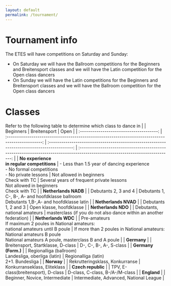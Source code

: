 ```yaml
---
layout: default
permalink: /tournament/
---
```


# Tournament info
The ETES will have competitions on Saturday and Sunday:
- On Saturday we will have the Ballroom competitions for the Beginners and Breitensport classes and we will have the Latin competition for the Open class dancers
- On Sunday we will have the Latin competitions for the Beginners and Breitensport classes and we will have the Ballroom competition for the Open class dancers

# Classes
Refer to the following table to determine which class to dance in
|                                          | Beginners                                                                                         | Breitensport                                                                                 | Open                                                                                                                          |
| :--------------------------------------: | :-----------------------------------------------------------------------------------------------: | :------------------------------------------------------------------------------------------: | :---------------------------------------------------------------------------------------------------------------------------: |
| **No experience<br>in regular competitions** | \- Less than 1.5 year of dancing experience<br>\- No formal competitions<br>\- No private lessons | Not allowed in beginners<br>Check with TC                                                    | Several years of frequent private lessons<br>Not allowed in beginners<br>Check with TC                                        |
| **Netherlands NADB**                         |                                                                                                   | Debutants 2, 3 and 4                                                                         | Debutants 1, C-, B-, A- and hoofdklasse ballroom<br>Debutants 1,B-,A- and hoofdklasse latin                                   |
| **Netherlands NVAD**                         |                                                                                                   | Debutants 1, 2 and 3                                                                         | Open klasse, hoofdklasse                                                                                                      |
| **Netherlands NDO**                          |                                                                                                   | Debutants, national amateurs                                                                 | masterclass (if you do not also dance within an another federation)                                                           |
| **Netherlands WDC**                          |                                                                                                   | Pre-amateurs<br>If maximum 2 poules in National amateurs:<br>national amateurs until B poule | If more than 2 poules in National amateurs: National amateurs B poule<br>National amateurs A poule, masterclass B and A poule |
| **Germany**                                  |                                                                                                   | Breitensport, Startklasse, D-class                                                           | D-, C-, B-, A-, S-class                                                                                                       |
| **Germany (Form.)**                          |                                                                                                   | Regionalliga (ballroom)<br>Landesliga, oberliga (latin)                                      | Regionalliga (latin)<br>2+1. Bundesliga                                                                                       |
| **Norway**                                   |                                                                                                   | Rekrutteringsklass, Konkurranse                                                              | Konkurranseklass, Eliteklass                                                                                                  |
| **Czech republic**                           |                                                                                                   | TPV, E-class(breitensport), D-class                                                          | D-class, C-class, B-/A-/M-class                                                                                               |
| **England**                                  |                                                                                                   | Beginner, Novice, Intermediate                                                               | Intermediate, Advanced, National League                                                                                       |
